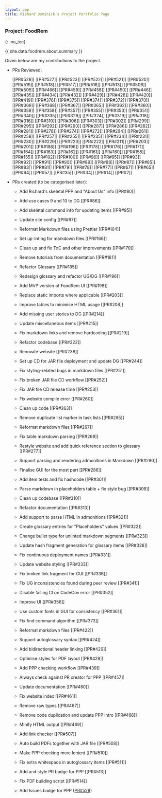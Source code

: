 ```yaml
---
layout: ppp
title: Richard Dominick's Project Portfolio Page
---
```


<!-- markdownlint-disable-next-line blanks-around-headers -->
### Project: FoodRem
{: .no_toc}

<!-- markdownlint-disable-next-line proper-names -->
{{ site.data.foodrem.about.summary }}

Given below are my contributions to the project.

* PRs Reviewed:

  [[PR#528]] [[PR#527]] [[PR#523]] [[PR#522]] [[PR#521]] [[PR#520]] [[PR#519]] [[PR#518]] [[PR#517]] [[PR#516]] [[PR#513]] [[PR#506]] [[PR#505]] [[PR#466]] [[PR#459]] [[PR#458]] [[PR#450]] [[PR#446]] [[PR#435]] [[PR#434]] [[PR#432]] [[PR#429]] [[PR#428]] [[PR#420]] [[PR#419]] [[PR#376]] [[PR#375]] [[PR#374]] [[PR#372]] [[PR#370]] [[PR#369]] [[PR#368]] [[PR#367]] [[PR#365]] [[PR#362]] [[PR#360]] [[PR#359]] [[PR#358]] [[PR#357]] [[PR#355]] [[PR#353]] [[PR#351]] [[PR#340]] [[PR#335]] [[PR#329]] [[PR#324]] [[PR#319]] [[PR#318]] [[PR#316]] [[PR#310]] [[PR#306]] [[PR#303]] [[PR#302]] [[PR#299]] [[PR#295]] [[PR#292]] [[PR#290]] [[PR#287]] [[PR#286]] [[PR#282]] [[PR#281]] [[PR#278]] [[PR#274]] [[PR#272]] [[PR#264]] [[PR#261]] [[PR#258]] [[PR#257]] [[PR#255]] [[PR#235]] [[PR#234]] [[PR#231]] [[PR#230]] [[PR#229]] [[PR#223]] [[PR#222]] [[PR#211]] [[PR#203]] [[PR#201]] [[PR#198]] [[PR#196]] [[PR#178]] [[PR#176]] [[PR#171]] [[PR#164]] [[PR#163]] [[PR#162]] [[PR#161]] [[PR#160]] [[PR#158]] [[PR#155]] [[PR#102]] [[PR#100]] [[PR#96]] [[PR#95]] [[PR#93]] [[PR#92]] [[PR#91]] [[PR#90]] [[PR#89]] [[PR#88]] [[PR#87]] [[PR#85]] [[PR#83]] [[PR#81]] [[PR#79]] [[PR#78]] [[PR#77]] [[PR#67]] [[PR#65]] [[PR#64]] [[PR#57]] [[PR#35]] [[PR#34]] [[PR#14]] [[PR#2]]

* PRs created (to be categorised later):
  * Add Richard's skeletal PPP and \"About Us\" info [[PR#80]]
  * Add use cases 9 and 10 to DG [[PR#86]]
  * Add skeletal command info for updating items [[PR#95]]
  * Update site config [[PR#97]]
  * Reformat Markdown files using Prettier [[PR#104]]
  * Set up linting for markdown files [[PR#166]]
  * Clean up and fix ToC and other improvements [[PR#170]]
  * Remove tutorials from documentation [[PR#181]]
  * Refactor Glossary [[PR#185]]
  * Redesign glossary and refactor UG/DG [[PR#196]]
  * Add MVP version of FoodRem UI [[PR#198]]
  * Replace static imports where applicable [[PR#203]]
  * Improve tables to minimise HTML usage [[PR#208]]
  * Add missing user stories to DG [[PR#214]]
  * Update miscellaneous items [[PR#215]]
  * Fix markdown links and remove hardcoding [[PR#219]]
  * Refactor codebase [[PR#222]]
  * Renovate website [[PR#238]]
  * Set up CD for JAR file deployment and update DG [[PR#244]]
  * Fix styling-related bugs in markdown files [[PR#251]]
  * Fix broken JAR file CD workflow [[PR#252]]
  * Fix JAR file CD release time [[PR#253]]
  * Fix website compile error [[PR#260]]
  * Clean up code [[PR#263]]
  * Remove duplicate list marker in task lists [[PR#265]]
  * Reformat markdown files [[PR#267]]
  * Fix table markdown parsing [[PR#269]]
  * Restyle website and add quick reference section to glossary [[PR#277]]
  * Support parsing and rendering admonitions in Markdown [[PR#280]]
  * Finalise GUI for the most part [[PR#286]]
  * Add item tests and fix hashcode [[PR#301]]
  * Parse markdown in placeholders table + fix style bug [[PR#309]]
  * Clean up codebase [[PR#310]]
  * Refactor documentation [[PR#313]]
  * Add support to parse HTML in admonitions [[PR#321]]
  * Create glossary entries for \"Placeholders\" values [[PR#322]]
  * Change bullet type for unlinted markdown segments [[PR#323]]
  * Update hash fragment generation for glossary items [[PR#328]]
  * Fix continuous deployment names [[PR#331]]
  * Update website styling [[PR#333]]
  * Fix broken link fragment for GUI [[PR#336]]
  * Fix UG inconsistencies found during peer review [[PR#341]]
  * Disable failing CI on CodeCov error [[PR#352]]
  * Improve UI [[PR#356]]
  * Use custom fonts in GUI for consistency [[PR#361]]
  * Fix find command algorithm [[PR#373]]
  * Reformat markdown files [[PR#422]]
  * Support autoglossary syntax [[PR#424]]
  * Add bidirectional header linking [[PR#426]]
  * Optimise styles for PDF layout [[PR#428]]
  * Add PPP checking workflow [[PR#439]]
  * Always check against PR creator for PPP [[PR#457]]
  * Update documentation [[PR#460]]
  * Fix website index [[PR#461]]
  * Remove raw types [[PR#467]]
  * Remove code duplication and update PPP intro [[PR#468]]
  * Minify HTML output [[PR#469]]
  * Add link checker [[PR#507]]
  * Auto build PDFs together with JAR file [[PR#508]]
  * Make PPP checking more lenient [[PR#510]]
  * Fix extra whitespace in autoglossary items [[PR#511]]
  * Add and style PR badge for PPP [[PR#513]]
  * Fix PDF building script [[PR#514]]

  * Add Issues badge for PPP ([PR#529](https://github.com/AY2223S1-CS2103T-W16-2/tp/pull/529))

<!-- https://nus-cs2103-ay2223s1.github.io/tp-dashboard/?search=richdom2185&breakdown=true -->

<!-- TODO: Categorise everything -->
<!-- * **New Feature**: Added the ability to undo/redo previous commands.

  * What it does: allows the user to undo all previous commands one at a time. Preceding undo commands can be reversed by using the redo command.
  * Justification: This feature improves the product significantly because a user can make mistakes in commands and the app should provide a convenient way to rectify them.
  * Highlights: This enhancement affects existing commands and commands to be added in future. It required an in-depth analysis of design alternatives. The implementation too was challenging as it required changes to existing commands.
  * Credits: _{mention here if you reused any code/ideas from elsewhere or if a third-party library is heavily used in the feature so that a reader can make a more accurate judgement of how much effort went into the feature}_

* **New Feature**: Added a history command that allows the user to navigate to previous commands using up/down keys.

* **Code contributed**: [RepoSense link]()

* **Project management**:

  * Managed releases `v1.3` - `v1.5rc` (3 releases) on GitHub

* **Enhancements to existing features**:

  * Updated the GUI color scheme (Pull requests [\#33](), [\#34]())
  * Wrote additional tests for existing features to increase coverage from 88% to 92% (Pull requests [\#36](), [\#38]())

* **Documentation**:

  * User Guide:
    * Added documentation for the features `delete` and `find` [\#72]()
    * Did cosmetic tweaks to existing documentation of features `clear`, `exit`: [\#74]()
  * Developer Guide:
    * Added implementation details of the `delete` feature.

* **Community**:

  * PRs reviewed (with non-trivial review comments): [\#12](), [\#32](), [\#19](), [\#42]()
  * Contributed to forum discussions (examples: [1](), [2](), [3](), [4]())
  * Reported bugs and suggestions for other teams in the class (examples: [1](), [2](), [3]())
  * Some parts of the history feature I added was adopted by several other class mates ([1](), [2]())

* **Tools**:

  * Integrated a third party library (Natty) to the project ([\#42]())
  * Integrated a new Github plugin (CircleCI) to the team repo

* _{you can add/remove categories in the list above}_ -->
